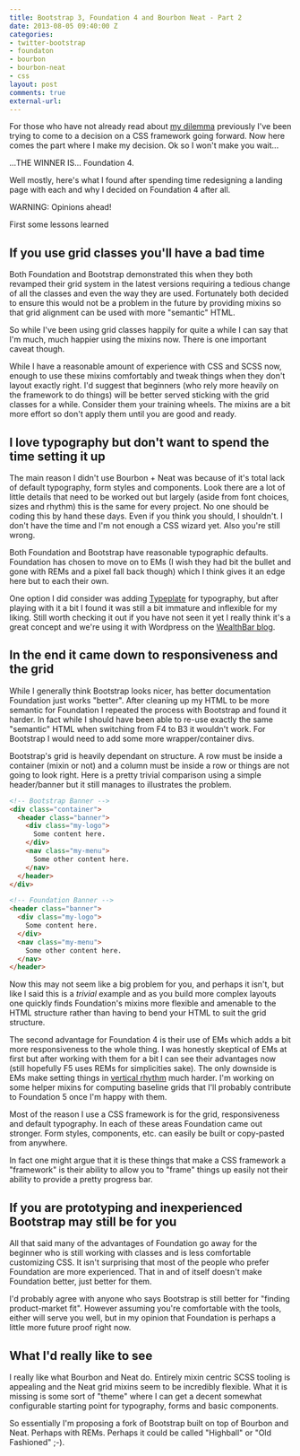 ```yaml
---
title: Bootstrap 3, Foundation 4 and Bourbon Neat - Part 2
date: 2013-08-05 09:40:00 Z
categories:
- twitter-bootstrap
- foundaton
- bourbon
- bourbon-neat
- css
layout: post
comments: true
external-url: 
---
```


For those who have not already read about [my dilemma][1] previously I've been
trying to come to a decision on a CSS framework going forward. Now here comes
the part where I make my decision. Ok so I won't make you wait...

...THE WINNER IS... Foundation 4.

Well mostly, here's what I found after spending time redesigning a landing page
with each and why I decided on Foundation 4 after all.

WARNING: Opinions ahead!

<!-- more -->

First some lessons learned

## If you use grid classes you'll have a bad time

Both Foundation and Bootstrap demonstrated this when they both revamped their
grid system in the latest versions requiring a tedious change of all the classes
and even the way they are used. Fortunately both decided to ensure this would
not be a problem in the future by providing mixins so that grid alignment can be
used with more "semantic" HTML.

So while I've been using grid classes happily for quite a while I can say that
I'm much, much happier using the mixins now. There is one important caveat
though.

While I have a reasonable amount of experience with CSS and SCSS now, enough to
use these mixins comfortably and tweak things when they don't layout exactly
right. I'd suggest that beginners (who rely more heavily on the framework to do
things) will be better served sticking with the grid classes for a while.
Consider them your training wheels. The mixins are a bit more effort so don't
apply them until you are good and ready.

## I love typography but don't want to spend the time setting it up

The main reason I didn't use Bourbon + Neat was because of it's total lack of
default typography, form styles and components. Look there are a lot of little
details that need to be worked out but largely (aside from font choices, sizes
and rhythm) this is the same for every project. No one should be coding this by
hand these days. Even if you think you should, I shouldn't. I don't have the
time and I'm not enough a CSS wizard yet. Also you're still wrong.

Both Foundation and Bootstrap have reasonable typographic defaults. Foundation
has chosen to move on to EMs (I wish they had bit the bullet and gone with REMs
and a pixel fall back though) which I think gives it an edge here but to each
their own.

One option I did consider was adding [Typeplate][2] for typography, but after
playing with it a bit I found it was still a bit immature and inflexible for my
liking. Still worth checking it out if you have not seen it yet I really think
it's a great concept and we're using it with Wordpress on the [WealthBar blog](http://blog.wealthbar.com).

## In the end it came down to responsiveness and the grid

While I generally think Bootstrap looks nicer, has better documentation
Foundation just works "better". After cleaning up my HTML to be more semantic
for Foundation I repeated the process with Bootstrap and found it
harder. In fact while I should have been able to re-use exactly the same
"semantic" HTML when switching from F4 to B3 it wouldn't work. For Bootstrap I
would need to add some more wrapper/container divs.

Bootstrap's grid is heavily dependant on structure. A row must be inside a
container (mixin or not) and a column must be inside a row or things are not
going to look right. Here is a pretty trivial comparison using a simple
header/banner but it still manages to illustrates the problem.

```html
<!-- Bootstrap Banner -->
<div class="container">
  <header class="banner">
    <div class="my-logo">
      Some content here.
    </div>
    <nav class="my-menu">
      Some other content here.
    </nav>
  </header>
</div>

<!-- Foundation Banner -->
<header class="banner">
  <div class="my-logo">
    Some content here.
  </div>
  <nav class="my-menu">
    Some other content here.
  </nav>
</header>
```

Now this may not seem like a big problem for you, and perhaps it isn't, but like
I said this is a *trivial* example and as you build more complex layouts one
quickly finds Foundation's mixins more flexible and amenable to the HTML
structure rather than having to bend your HTML to suit the grid structure.

The second advantage for Foundation 4 is their use of EMs which adds a bit more
responsiveness to the whole thing. I was honestly skeptical of EMs at first but
after working with them for a bit I can see their advantages now (still
hopefully F5 uses REMs for simplicities sake). The only downside is EMs make
setting things in [vertical rhythm][3] much harder. I'm working on some helper
mixins for computing baseline grids that I'll probably contribute to Foundation
5 once I'm happy with them.

Most of the reason I use a CSS framework is for the grid, responsiveness and
default typography. In each of these areas Foundation came out stronger. Form
styles, components, etc. can easily be built or copy-pasted from anywhere.

In fact one might argue that it is these things that make a CSS framework a
"framework" is their ability to allow you to "frame" things up easily not their
ability to provide a pretty progress bar.

## If you are prototyping and inexperienced Bootstrap may still be for you

All that said many of the advantages of Foundation go away for the beginner who
is still working with classes and is less comfortable customizing CSS. It isn't
surprising that most of the people who prefer Foundation are more experienced.
That in and of itself doesn't make Foundation better, just better for them.

I'd probably agree with anyone who says Bootstrap is still better for "finding
product-market fit". However assuming you're comfortable with the tools, either
will serve you well, but in my opinion that Foundation is perhaps a little
more future proof right now.

## What I'd **really** like to see

I really like what Bourbon and Neat do. Entirely mixin centric SCSS tooling is
appealing and the Neat grid mixins seem to be incredibly flexible. What it is
missing is some sort of "theme" where I can get a decent somewhat configurable
starting point for typography, forms and basic components.

So essentially I'm proposing a fork of Bootstrap built on top of Bourbon and
Neat. Perhaps with REMs. Perhaps it could be called "Highball" or "Old Fashioned" ;-).

[1]: /2013/06/14/bootstrap-foundation-bourbon-neat
[2]: http://typeplate.com/
[3]: /2012/10/08/getting-into-vertical-rhythm/
